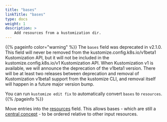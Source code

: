 ```yaml
---
title: "bases"
linkTitle: "bases"
type: docs
weight: 1
description: >
    Add resources from a kustomization dir.
---
```


{{% pageinfo color="warning" %}}
The `bases` field was deprecated in v2.1.0. This field will never be removed from the
kustomize.config.k8s.io/v1beta1 Kustomization API, but it will not be included
in the kustomize.config.k8s.io/v1 Kustomization API. When Kustomization v1 is available,
we will announce the deprecation of the v1beta1 version. There will be at least
two releases between deprecation and removal of Kustomization v1beta1 support from the
kustomize CLI, and removal itself will happen in a future major version bump.

You can run `kustomize edit fix` to automatically convert `bases` to `resources`.
{{% /pageinfo %}}

Move entries into the [resources](/docs/reference/api/resources)
field.  This allows bases - which are still a
[central concept](/references/kustomize/glossary#base) - to be
ordered relative to other input resources.
